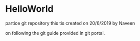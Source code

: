 # HelloWorld
partice git repository
this tis created on 20/6/2019
by Naveen 

on following the git guide provided in git portal.
